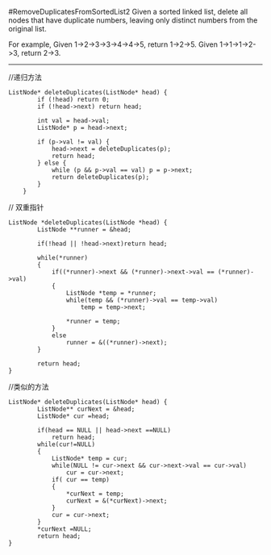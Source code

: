 #RemoveDuplicatesFromSortedList2
Given a sorted linked list, delete all nodes that have duplicate numbers, leaving only distinct numbers 
from the original list.

For example,
Given 1->2->3->3->4->4->5, return 1->2->5.
Given 1->1->1->2->3, return 2->3.


---







//递归方法

```
ListNode* deleteDuplicates(ListNode* head) {
        if (!head) return 0;
        if (!head->next) return head;

        int val = head->val;
        ListNode* p = head->next;

        if (p->val != val) {
            head->next = deleteDuplicates(p);
            return head;
        } else {
            while (p && p->val == val) p = p->next;
            return deleteDuplicates(p);
        }
    }
```

// 双重指针
```
ListNode *deleteDuplicates(ListNode *head) {
        ListNode **runner = &head;

        if(!head || !head->next)return head;

        while(*runner)
        {
            if((*runner)->next && (*runner)->next->val == (*runner)->val)
            {
                ListNode *temp = *runner;
                while(temp && (*runner)->val == temp->val)
                    temp = temp->next;

                *runner = temp;
            }
            else
                runner = &((*runner)->next);
        }

        return head;
}
```

//类似的方法
```
ListNode* deleteDuplicates(ListNode* head) {
        ListNode** curNext = &head;
        ListNode* cur =head;
        
        if(head == NULL || head->next ==NULL)
            return head;
        while(cur!=NULL)
        {
            ListNode* temp = cur;
            while(NULL != cur->next && cur->next->val == cur->val)
                cur = cur->next;
            if( cur == temp)
            {
                *curNext = temp;
                curNext = &(*curNext)->next;
            }
            cur = cur->next;
        }
        *curNext =NULL;
        return head;
}
```